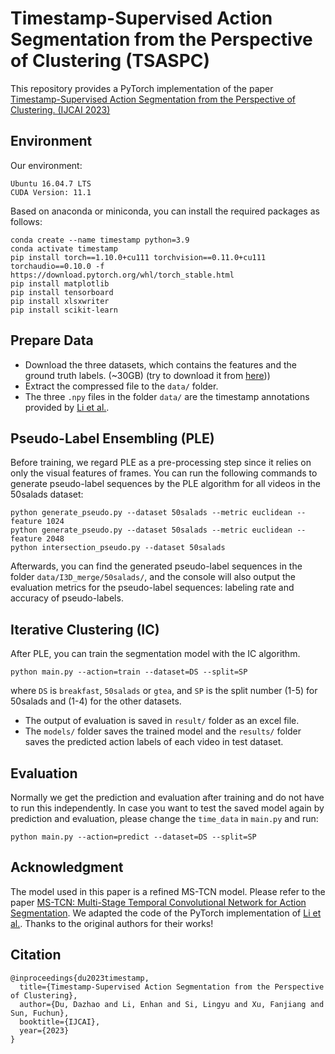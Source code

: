 # Timestamp-Supervised Action Segmentation from the Perspective of Clustering (TSASPC)

This repository provides a PyTorch implementation of the paper [Timestamp-Supervised Action Segmentation from the Perspective of Clustering. (IJCAI 2023)](https://arxiv.org/abs/2212.11694)

## Environment

Our environment:
```
Ubuntu 16.04.7 LTS
CUDA Version: 11.1
```
Based on anaconda or miniconda, you can install the required packages as follows:
```
conda create --name timestamp python=3.9
conda activate timestamp
pip install torch==1.10.0+cu111 torchvision==0.11.0+cu111 torchaudio==0.10.0 -f https://download.pytorch.org/whl/torch_stable.html
pip install matplotlib
pip install tensorboard
pip install xlsxwriter
pip install scikit-learn
```

## Prepare Data
* Download the three datasets, which contains the features and the ground truth labels. (~30GB) (try to download it from [here](https://zenodo.org/record/3625992#.Xiv9jGhKhPY)))
* Extract the compressed file to the `data/` folder.
* The three `.npy` files in the folder `data/` are the timestamp annotations provided by [Li et al.](https://github.com/ZheLi2020/TimestampActionSeg).

## Pseudo-Label Ensembling (PLE)
Before training, we regard PLE as a pre-processing step since it relies on only the visual features of frames. You can run the following commands to generate pseudo-label sequences by the PLE algorithm for all videos in the 50salads dataset:
```
python generate_pseudo.py --dataset 50salads --metric euclidean --feature 1024
python generate_pseudo.py --dataset 50salads --metric euclidean --feature 2048
python intersection_pseudo.py --dataset 50salads
```
Afterwards, you can find the generated pseudo-label sequences in the folder `data/I3D_merge/50salads/`, and the console will also output the evaluation metrics for the pseudo-label sequences: labeling rate and accuracy of pseudo-labels.


## Iterative Clustering (IC)
After PLE, you can train the segmentation model with the IC algorithm.
```
python main.py --action=train --dataset=DS --split=SP
```
where `DS` is `breakfast`, `50salads` or `gtea`, and `SP` is the split number (1-5) for 50salads and (1-4) for the other datasets. 
* The output of evaluation is saved in `result/` folder as an excel file. 
* The `models/` folder saves the trained model and the `results/` folder saves the predicted action labels of each video in test dataset.

## Evaluation
Normally we get the prediction and evaluation after training and do not have to run this independently. In case you want to test the saved model again by prediction and evaluation, please change the `time_data` in `main.py` and run:
```
python main.py --action=predict --dataset=DS --split=SP
```

## Acknowledgment

The model used in this paper is a refined MS-TCN model. Please refer to the paper [MS-TCN: Multi-Stage Temporal Convolutional Network for Action Segmentation](https://github.com/yabufarha/ms-tcn). We adapted the code of the PyTorch implementation of [Li et al.](https://github.com/ZheLi2020/TimestampActionSeg). Thanks to the original authors for their works!


## Citation

```
@inproceedings{du2023timestamp,
  title={Timestamp-Supervised Action Segmentation from the Perspective of Clustering},
  author={Du, Dazhao and Li, Enhan and Si, Lingyu and Xu, Fanjiang and Sun, Fuchun},
  booktitle={IJCAI},
  year={2023}
}
```
